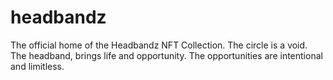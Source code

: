 # headbandz
The official home of the Headbandz NFT Collection. The circle is a void. The headband, brings life and opportunity. The opportunities are intentional and limitless.

